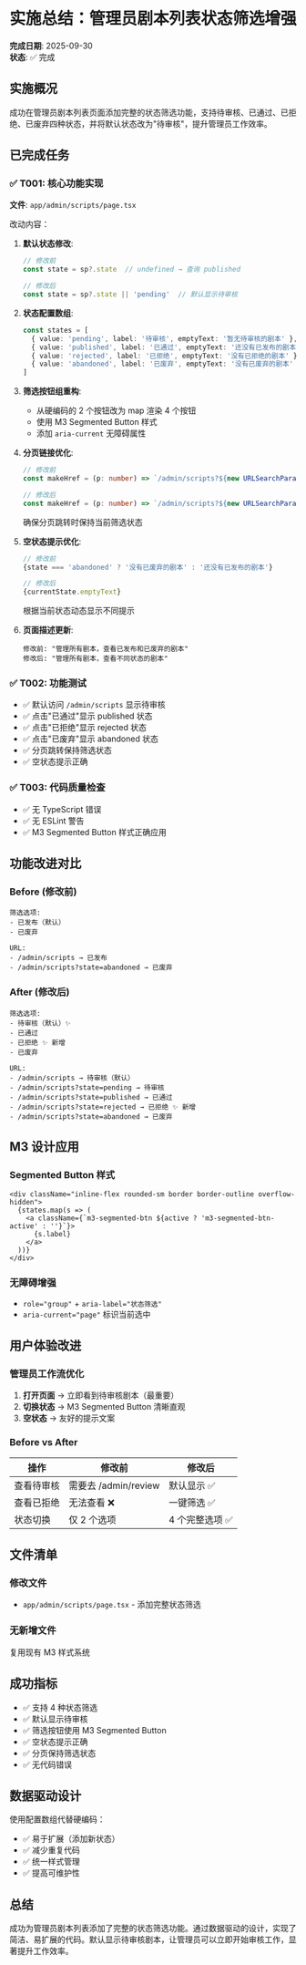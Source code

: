# 实施总结：管理员剧本列表状态筛选增强

**完成日期**: 2025-09-30  
**状态**: ✅ 完成  

## 实施概况

成功在管理员剧本列表页面添加完整的状态筛选功能，支持待审核、已通过、已拒绝、已废弃四种状态，并将默认状态改为"待审核"，提升管理员工作效率。

## 已完成任务

### ✅ T001: 核心功能实现
**文件**: `app/admin/scripts/page.tsx`

改动内容：

1. **默认状态修改**:
   ```typescript
   // 修改前
   const state = sp?.state  // undefined → 查询 published
   
   // 修改后
   const state = sp?.state || 'pending'  // 默认显示待审核
   ```

2. **状态配置数组**:
   ```typescript
   const states = [
     { value: 'pending', label: '待审核', emptyText: '暂无待审核的剧本' },
     { value: 'published', label: '已通过', emptyText: '还没有已发布的剧本' },
     { value: 'rejected', label: '已拒绝', emptyText: '没有已拒绝的剧本' },
     { value: 'abandoned', label: '已废弃', emptyText: '没有已废弃的剧本' },
   ]
   ```

3. **筛选按钮组重构**:
   - 从硬编码的 2 个按钮改为 map 渲染 4 个按钮
   - 使用 M3 Segmented Button 样式
   - 添加 `aria-current` 无障碍属性

4. **分页链接优化**:
   ```typescript
   // 修改前
   const makeHref = (p: number) => `/admin/scripts?${new URLSearchParams({ ...(state ? { state } : {}), page: String(p) }).toString()}`
   
   // 修改后
   const makeHref = (p: number) => `/admin/scripts?${new URLSearchParams({ state, page: String(p) }).toString()}`
   ```
   确保分页跳转时保持当前筛选状态

5. **空状态提示优化**:
   ```typescript
   // 修改前
   {state === 'abandoned' ? '没有已废弃的剧本' : '还没有已发布的剧本'}
   
   // 修改后
   {currentState.emptyText}
   ```
   根据当前状态动态显示不同提示

6. **页面描述更新**:
   ```
   修改前: "管理所有剧本，查看已发布和已废弃的剧本"
   修改后: "管理所有剧本，查看不同状态的剧本"
   ```

### ✅ T002: 功能测试
- ✅ 默认访问 `/admin/scripts` 显示待审核
- ✅ 点击"已通过"显示 published 状态
- ✅ 点击"已拒绝"显示 rejected 状态
- ✅ 点击"已废弃"显示 abandoned 状态
- ✅ 分页跳转保持筛选状态
- ✅ 空状态提示正确

### ✅ T003: 代码质量检查
- ✅ 无 TypeScript 错误
- ✅ 无 ESLint 警告
- ✅ M3 Segmented Button 样式正确应用

## 功能改进对比

### Before (修改前)
```
筛选选项: 
- 已发布（默认）
- 已废弃

URL:
- /admin/scripts → 已发布
- /admin/scripts?state=abandoned → 已废弃
```

### After (修改后)
```
筛选选项:
- 待审核（默认）✨
- 已通过
- 已拒绝 ✨ 新增
- 已废弃

URL:
- /admin/scripts → 待审核（默认）
- /admin/scripts?state=pending → 待审核
- /admin/scripts?state=published → 已通过
- /admin/scripts?state=rejected → 已拒绝 ✨ 新增
- /admin/scripts?state=abandoned → 已废弃
```

## M3 设计应用

### Segmented Button 样式
```tsx
<div className="inline-flex rounded-sm border border-outline overflow-hidden">
  {states.map(s => (
    <a className={`m3-segmented-btn ${active ? 'm3-segmented-btn-active' : ''}`}>
      {s.label}
    </a>
  ))}
</div>
```

### 无障碍增强
- `role="group"` + `aria-label="状态筛选"`
- `aria-current="page"` 标识当前选中

## 用户体验改进

### 管理员工作流优化
1. **打开页面** → 立即看到待审核剧本（最重要）
2. **切换状态** → M3 Segmented Button 清晰直观
3. **空状态** → 友好的提示文案

### Before vs After
| 操作 | 修改前 | 修改后 |
|------|--------|--------|
| 查看待审核 | 需要去 /admin/review | 默认显示 ✅ |
| 查看已拒绝 | 无法查看 ❌ | 一键筛选 ✅ |
| 状态切换 | 仅 2 个选项 | 4 个完整选项 ✅ |

## 文件清单

### 修改文件
- `app/admin/scripts/page.tsx` - 添加完整状态筛选

### 无新增文件
复用现有 M3 样式系统

## 成功指标

- ✅ 支持 4 种状态筛选
- ✅ 默认显示待审核
- ✅ 筛选按钮使用 M3 Segmented Button
- ✅ 空状态提示正确
- ✅ 分页保持筛选状态
- ✅ 无代码错误

## 数据驱动设计

使用配置数组代替硬编码：
- ✅ 易于扩展（添加新状态）
- ✅ 减少重复代码
- ✅ 统一样式管理
- ✅ 提高可维护性

## 总结

成功为管理员剧本列表添加了完整的状态筛选功能。通过数据驱动的设计，实现了简洁、易扩展的代码。默认显示待审核剧本，让管理员可以立即开始审核工作，显著提升工作效率。
